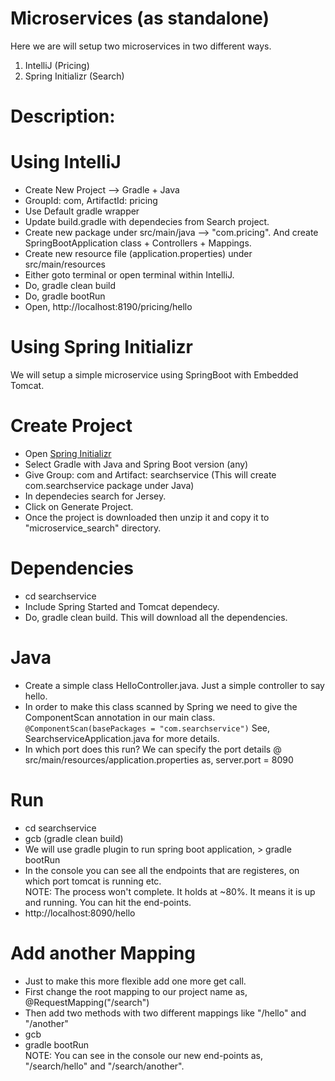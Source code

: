 # Microservices (as standalone)
Here we are will setup two microservices in two different ways.
1. IntelliJ (Pricing)
2. Spring Initializr (Search)

# Description: 

# Using IntelliJ
- Create New Project --> Gradle + Java
- GroupId: com, ArtifactId: pricing
- Use Default gradle wrapper
- Update build.gradle with dependecies from Search project.
- Create new package under src/main/java --> "com.pricing". And create SpringBootApplication class + Controllers + Mappings.
- Create new resource file (application.properties) under src/main/resources
- Either goto terminal or open terminal within IntelliJ.
- Do, gradle clean build
- Do, gradle bootRun
- Open, http://localhost:8190/pricing/hello


# Using Spring Initializr
We will setup a simple microservice using SpringBoot with Embedded Tomcat.

# Create Project
- Open [Spring Initializr](http://start.spring.io/)
- Select Gradle with Java and Spring Boot version (any)
- Give Group: com and Artifact: searchservice (This will create com.searchservice package under Java)
- In dependecies search for Jersey.
- Click on Generate Project.
- Once the project is downloaded then unzip it and copy it to "microservice_search" directory.

# Dependencies
- cd searchservice
- Include Spring Started and Tomcat dependecy.
- Do, gradle clean build. This will download all the dependencies.

# Java
- Create a simple class HelloController.java. Just a simple controller to say hello.
- In order to make this class scanned by Spring we need to give the ComponentScan annotation in our main class.
		`@ComponentScan(basePackages = "com.searchservice")`
See, SearchserviceApplication.java for more details.
- In which port does this run? 
We can specify the port details @ src/main/resources/application.properties as, server.port = 8090

# Run
- cd searchservice
- gcb (gradle clean build)
- We will use gradle plugin to run spring boot application, > gradle bootRun
- In the console you can see all the endpoints that are registeres, on which port tomcat is running etc.
<br>NOTE: The process won't complete. It holds at ~80%. It means it is up and running. You can hit the end-points.
- http://localhost:8090/hello

# Add another Mapping
- Just to make this more flexible add one more get call.
- First change the root mapping to our project name as, @RequestMapping("/search")
- Then add two methods with two different mappings like "/hello" and "/another"
- gcb
- gradle bootRun
<br>NOTE: You can see in the console our new end-points as, "/search/hello" and "/search/another".
